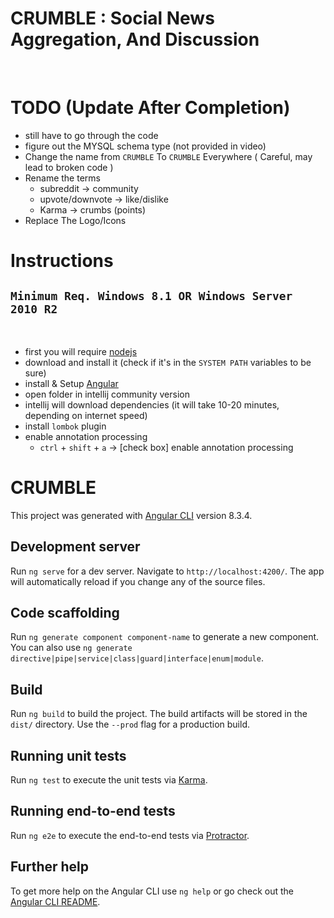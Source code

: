 # CRUMBLE : Social News Aggregation, And Discussion

<br>

# TODO (Update After Completion)

- still have to go through the code
- figure out the MYSQL schema type (not provided in video)
- Change the name from `CRUMBLE` To `CRUMBLE` Everywhere ( Careful, may lead to broken code )
- Rename the terms 
  - subreddit -> community
  - upvote/downvote -> like/dislike
  - Karma -> crumbs (points)
- Replace The Logo/Icons

# Instructions 

## `Minimum Req. Windows 8.1 OR Windows Server 2010 R2` 

<br>

- first you will require [nodejs](https://www.npmjs.com/get-npm)
- download and install it (check if it's in the `SYSTEM PATH` variables to be sure)
- install & Setup [Angular](https://angular.io/guide/setup-local)
- open folder in intellij community version
- intellij will download dependencies (it will take 10-20 minutes, depending on internet speed)
- install `lombok` plugin
- enable annotation processing
  - `ctrl` + `shift` + `a` -> [check box] enable annotation processing


# CRUMBLE

This project was generated with [Angular CLI](https://github.com/angular/angular-cli) version 8.3.4.

## Development server

Run `ng serve` for a dev server. Navigate to `http://localhost:4200/`. The app will automatically reload if you change any of the source files.

## Code scaffolding

Run `ng generate component component-name` to generate a new component. You can also use `ng generate directive|pipe|service|class|guard|interface|enum|module`.

## Build

Run `ng build` to build the project. The build artifacts will be stored in the `dist/` directory. Use the `--prod` flag for a production build.

## Running unit tests

Run `ng test` to execute the unit tests via [Karma](https://karma-runner.github.io).

## Running end-to-end tests

Run `ng e2e` to execute the end-to-end tests via [Protractor](http://www.protractortest.org/).

## Further help

To get more help on the Angular CLI use `ng help` or go check out the [Angular CLI README](https://github.com/angular/angular-cli/blob/master/README.md).
